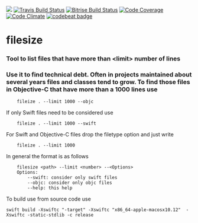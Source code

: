 ![](https://img.shields.io/badge/Swift-4.0-orange.svg)
[![Travis Build Status](https://api.travis-ci.org/fsaar/filesize.svg?branch=master)](https://travis-ci.org/fsaar/filesize)
[![Bitrise Build Status](https://www.bitrise.io/app/6626b695887233f1.svg?token=ostvy4rBmYUNq6w1gatnBA&branch=master)](https://www.bitrise.io/app/6626b695887233f1)
[![Code Coverage](https://codecov.io/gh/fsaar/filesize/coverage.svg?branch=master)](https://codecov.io/gh/fsaar/filesize/branch/master)
[![Code Climate](https://codeclimate.com/github/fsaar/filesize/badges/gpa.svg)](https://codeclimate.com/github/fsaar/filesize)
[![codebeat badge](https://codebeat.co/badges/4ab21651-9ae0-423b-a49f-412427a2d2d5)](https://codebeat.co/projects/github-com-fsaar-filesize-master)

# filesize

### Tool to list files that have more than \<limit> number of lines
### Use it to find technical debt. Often in projects maintained about several years files and classes tend to grow. To find those files in Objective-C that have more than a 1000 lines use
~~~~
    fileize . --limit 1000 --objc
~~~~
If only Swift files need to be considered use
~~~~
    fileize . --limit 1000 --swift
~~~~
For Swift and Objective-C files drop the filetype option and just write
~~~~
    fileize . --limit 1000
~~~~

In general the format is as follows
~~~~ 
    filesize <path> --limit <number> --<Options>
    Options:
        --swift: consider only swift files
        --objc: consider only objc files
        --help: this help
~~~~

To build use from source code use
~~~~
swift build -Xswiftc "-target" -Xswiftc "x86_64-apple-macosx10.12"  -Xswiftc -static-stdlib -c release
~~~~
